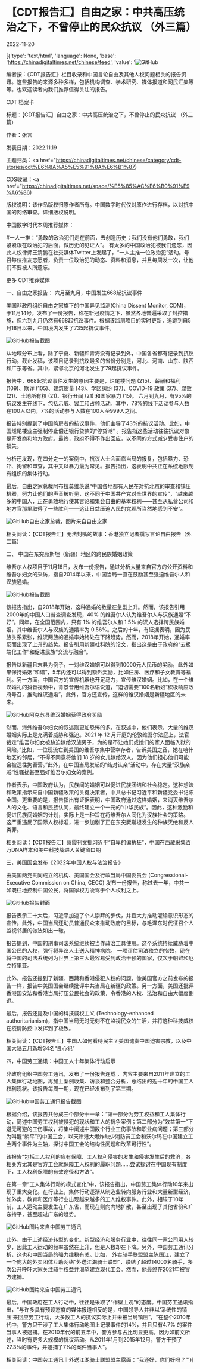 # 【CDT报告汇】自由之家：中共高压统治之下，不曾停止的民众抗议 （外三篇）

2022-11-20

[{'type': 'text/html', 'language': None, 'base': 'https://chinadigitaltimes.net/chinese/feed', 'value': '![GitHub](https://chinadigitaltimes.net/chinese/files/2022/11/China_screen_mask_coronvirus_keeping-democracy_healthy_newsletter_shutterstock_1631669674.jpg)

编者按：《CDT报告汇》栏目收录和中国言论自由及其他人权问题相关的报告资讯。这些报告的来源多种多样，包括机构调查、学术研究、媒体报道和网民汇集等等。也欢迎读者向我们推荐值得关注的报告。

















CDT 档案卡

标题：【CDT报告汇】自由之家：中共高压统治之下，不曾停止的民众抗议 （外三篇）

作者：张言

发表日期：2022.11.19

主题归类：<a href="https://chinadigitaltimes.net/chinese/category/cdt-stories/cdt%E6%8A%A5%E5%91%8A%E6%B1%87)

CDS收藏：<a href="https://chinadigitaltimes.net/space/%E5%85%AC%E6%B0%91%E9%A6%86)

版权说明：该作品版权归原作者所有。中国数字时代仅对原作进行存档，以对抗中国的网络审查。详细版权说明。





中国数字时代本周推荐媒体：



#一人一推：“勇敢的政治犯们走在前面，去创造历史；我们没有他们勇敢，我们紧紧跟在政治犯的后面，做历史的见证人”。 有太多的中国政治犯被我们遗忘，因此人权律师王清鹏在社交媒体Twitter上发起了，“一人主推一位政治犯”活动。号召每位推友志愿者，负责一位政治犯的动态、资料和消息，并且每周发一次，让他们不要被人所遗忘。



更多 CDT推荐媒体 

一、自由之家报告： 六月至九月，中国发生668起抗议事件

美国非政府组织自由之家旗下的中国异见监测(China Dissent Monitor, CDM)，于11月14号，发布了一份报告，称在新冠疫情之下，虽然各地普遍采取了封控措施，但六到九月仍然有668起抗议事件。根据该监测项目的实时更新，追踪到自5月18日以来，中国境内发生了735起抗议事件。

![GitHub](https://chinadigitaltimes.net/chinese/files/2022/11/可见部分China_-Despite-Restrictions-Citizens-Conducted-Hundreds-of-Protests-_-freedomhouse.org_.png)报告截图

从地域分布上看，除了宁夏、新疆和青海没有记录到外，中国各省都有记录到抗议行动。截止发稿，该项目记录到抗议最多的省份分别是，河北、河南、山东、陕西和广东等省。其中，紧邻北京的河北发生了79起抗议事件。

报告中，668起抗议事件发生的原因主要是，烂尾楼问题 (215)、薪酬和福利 (109)、欺诈 (105)、建筑质量 (43)、学区纠纷 (37)、COVID-19 政策 (37)、腐败 (21)、土地所有权 (21)、银行丑闻 (21) 和国家暴力 (15)。 六月到九月，有95%的抗议发生在线下，包括示威、罢工和占领活动。其中，78%的线下活动参与人数在100人以内，7%的活动参与人数在100人至999人之间。

报告特别提到了中国购房者的抗议事件，他们主导了43%的抗议活动。比如，中国烂尾楼业主强制停止偿还银行贷款的“停贷潮” 。报告指这些活动往往抗议对象是开发商和地方政府。最终，政府不得不作出回应，以不同的方式减少受害住户的损失。

分析还发现，在四分之一的案例中，抗议人士会面临当局的报复，包括暴力、恐吓、拘留和审查，其中又以暴力最为常见。报告指出，这表明中共正在系统地限制有组织的集体行动。

最后，自由之家总裁阿布拉莫维茨说“中国各地都有人民在对抗北京的审查和镇压机器，努力让他们的声音被听见，这不同于中国共产党对全世界的宣传”，“越来越多的中国人，正在勇敢地行使其言论和集会自由的基本权利——甚至从私营公司和地方官那里取得了一些胜利——这让日益压迫人民的党理所当然地感到不安”。

![GitHub](https://freedomhouse.org/sites/default/files/inline_images/Headshot_Michael_Abramowitz_2016_300px.jpg)自由之家总裁，图片来自自由之家

相关阅读：【CDT报告汇】无法封嘴的故事：香港独立记者撰写言论自由报告（外二篇）

二、 中国在东突厥斯坦（新疆）地区的跨民族婚姻政策

维吾尔人权项目于11月16日，发布一份报告，通过分析大量来自官方的公开资料和维吾尔妇女的采访，指自2014年以来，中国当局一直在鼓励甚至强迫维吾尔人和汉族通婚。

![GitHub](https://chinadigitaltimes.net/chinese/files/2022/11/可见部分-Forced-Marriage-of-Uyghur-Women_-State-Policies-for-Interethnic-Marri_-uhrp.org_.png)报告截图

该报告指出，自2018年开始，这种通婚的数量在急剧上升。然而，该报告引用2000年的中国人口普查调查发现，40% 的维吾尔人认为维吾尔人与汉族通婚“不好”。同年，在全国范围内，只有 1% 的维吾尔人和 1.5% 的汉人选择跨民族婚姻，其中维吾尔人与汉族的通婚率为 0.56%。之后的十年，有证据表明，因为民族关系紧张，维汉两族的通婚率始终处在下降趋势。然而，2018年开始，通婚率反而出现了上升的趋势。报告引用新疆社科院的论文，指出这是由于政府的“去极端化工作”和促进民族“交流与融合”。

报告以新疆且末县为例子，一对维汉婚姻可以得到10000元人民币的奖励，此外如果保持婚姻“和谐”，5年内还可以得到额外奖励，比如住房、医疗和子女教育等福利。另一方面，中国官方的宣传机器也开足马力，宣传维汉婚姻。比如，在一个维汉婚礼的抖音视频中，背景音用维吾尔语说道，“迫切需要”100名新娘“积极响应政府号召，推动维汉通婚”。此外，官方还宣传，这样的维汉婚姻是新疆地区的未来。

![GitHub](https://uhrp.org/wp-content/uploads/2022/11/FIM-Social-Media-4.png)阿克苏县维汉婚姻获得政府奖励

然而，海外维吾尔妇女的叙述则更加恐怖的多。在叙述中，他们表示，大量的维汉婚姻实际上是充满着威胁和强迫。2021 年 12 月开庭的伦敦维吾尔法庭上，法官裁定“维吾尔妇女被胁迫嫁给汉族男子，为的是不让她们或她们的家人面临入狱的风险。”比如，一位现流亡到美国的维吾尔集中营幸存者，告诉美国之音，她在喀什地区的邻居，“不得不同意将他们 18 岁的女儿嫁给汉人，因为他们担心他们可能会被送往拘留营。”此外，在中国当局发起的“结对认亲”活动中，存在大量“汉族亲戚”性骚扰甚至强奸维吾尔妇女的案例。

作者表示，中国政府认为，民族间的婚姻可以促进民族团结和社会稳定。这种想法和政策指示来自中国新疆政策的关键决策者，中共总书记习近平和新疆党委书记陈全国。更重要的是，报告指出有证据表明，中国政府通过这样婚姻，来消灭维吾尔人的文化、语言和民族认同，最终建立一个一元的“中华民族”。因此，这种激励和促进民族间婚姻的计划，实际上是一种旨在将维吾尔人同化为汉族社会的策略。 这严重违反了国际人权标准，进一步加剧了正在东突厥斯坦发生的种族灭绝和反人类罪。

相关阅读：【CDT报告汇】蔡霞刊文批习近平“自卑的偏执狂”，中国在西藏采集百万DNA样本和美中科技战进入关键窗口期

三，美国国会发布《2022年中国人权与法治报告》

由美国两党共同成立的机构、美国国会及行政当局中国委员会 (Congressional-Executive Commission on China, CECC) 发布一份报告，称过去一年，中共一如既往地控制中国公民，将国家权力凌驾于个人权利之上。

![GitHub](https://chinadigitaltimes.net/chinese/files/2022/11/2022-CECC-Annual-Report-Executive-Summary_1.jpg)报告封面

报告表示二十大后，习近平加速了个人崇拜的步伐，并且大力推动灌输意识形态的宣传。此外，中国当局还动员普通民众来推动政府的目标，与毛泽东时代征召个人监视邻居的做法如出一辙。

报告提到，中国的刑事司法系统继续被当作政治工具使用。这个系统持续威胁着中国公民的人权，强行将异议人士送入精神病院。 一项评估司法独立的指数，现在将中国的司法系统列为世界上第三大最容易受到政治干预的国家，仅次于朝鲜和厄立特里亚。

此外，报告还提到了新疆、西藏和香港侵犯人权的问题。像美国官方之前发布的报告一样，报告中美国国会继续批评中共当局在新疆的政策。另一方面，美国还批评香港国安法和香港当局打压公民社会的政策，令香港的人权、法治和自由大幅度倒退。

最后，报告还提及中国的科技威权主义 (Technology-enhanced authoritarianism)，指中国当局无时无刻不在监视民众的生活，并将这种科技威权在疫情防控中发挥到了极致。

相关阅读：【CDT报告汇】中国人如何看待民主？美国谴责中国迫害宗教，以及中国大陆五月新增34名“良心犯”

四，中国劳工通讯：中国工人十年集体行动启示

非政府组织中国劳工通讯，发布了一份报告连载 ，内容主要来自2011年建立的工人集体行动地图，再加上案例收集、访谈和整合分析，总结出的近十年的中国工人权利现状。该报告每周一期，现在已经发布到了第三期。

![GitHub](https://chinadigitaltimes.net/chinese/files/2022/11/CLB-中国工人十年集体行动启示（第一章）：工人集体行动的模式变化-中国劳工通讯-clb.org_.hk_.png)中国劳工通讯报告截图

根据介绍，该报告共分成三个部分十一章：“第一部分为劳工权益和工人集体行动，简述中国劳工权利被侵犯的现状和工人的抗争案例；第二部分为“效益第一”下避无可避的工伤事故，将集中阐述中国数个行业工伤事故和职业病问题；第三部分为叫醒“躺平”的中国工会，以天津港大爆炸缺少消防员工会和沃尔玛在中国建立工会两个事件为主轴，探讨中国工会的结构性问题和改革可行性”。

该报告“包括工人权利的应有保障、工人权利侵害的发生和侵害发生后的救济，各相关方尤其是官方工会就保障工人权利的履职问题……尝试探讨在中国现有制度下，工人权利保障的有效途径和方法”。

在第一章“工人集体行动的模式变化”中，该报告指出，中国劳工集体行动10年来出现了重大变化。在行业上，集体行动逐渐从制造业转向服务行业和大量新型经济，如外卖，教育和医疗等行业出现越来越多的工人维权事件。此外，相较于10年前，工人运动主要发生在广东省，而现在则向内地扩散，甚至出现了其他省份和广东持平，甚至超过广东的趋势。

![GitHub](https://clb.org.hk/sites/default/files/g1.png)图片来自中国劳工通讯

此外，由于上述经济转型的变化。新型经济和服务行业中，往往同一家公司用人较少，因此工人运动的频率虽然在上升，但是人数却在下降。另外，中国劳工通讯分析，这也和中国当局的强力维稳有关。比如， 外卖骑手联盟盟主陈国江，建立了一个庞大的外卖团体互助网络“外送江湖骑士联盟”，联结了超过14000名骑手，多次公开呼吁大家关注骑手权益并渴望建立现代工会。然而，他最终在2021年被官方逮捕。

![GitHub](https://clb.org.hk/sites/default/files/g3.png)图片来自中国劳工通讯

最后，中国政府在工人行动中，往往是采取了“作壁上观”的态度。中国劳工通讯指出，“与许多具有预设态度的媒体报道相反的是，中国领导人并非以‘系统性的镇压’来回应劳工行动，大多数工人的抗议实际上并未被当局镇压”，“在整个2010年代中，警方只干涉了工人集体行动地图上记录事件的14%，并且只有4.7% 的案件当事人被逮捕。在2010年代的前五年中，警方参与占比明显更高，因为如前文所述，当时有更多大规模的抗议活动。从2011年1月到2015年12月，警方干预了27.3%的事件，并逮捕了7%的案件当事人”。

相关阅读：中国劳工通讯｜外送江湖骑士联盟盟主露面：“我还好，你们好吗？”'}]